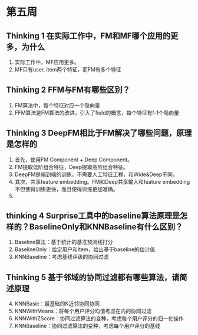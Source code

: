 # 第五周

## Thinking 1   在实际工作中，FM和MF哪个应用的更多，为什么

1. 实际工作中，MF应用更多。
2. MF只有user, item两个特征，而FM有多个特征



## Thinking 2   FFM与FM有哪些区别？

1. FM算法中，每个特征对应一个隐向量
2. FFM算法是FM算法的改进，引入了field的概念，每个特征有f-1个隐向量



## Thinking 3   DeepFM相比于FM解决了哪些问题，原理是怎样的

1. 首先，使用FM Component + Deep Component。
2. FM提取低阶组合特征，Deep提取高阶组合特征。
3. DeepFM是端到端的训练，不需要人工特征工程，和Wide&Deep不同。
4. 其次，共享feature embedding。FM和Deep共享输入和feature embedding不但使得训练更快，而且使得训练更加准确。
5. 



## thinking 4   Surprise工具中的baseline算法原理是怎样的？BaselineOnly和KNNBaseline有什么区别？

1. Baseline算法：基于统计的基准预测线打分
2. BaselineOnly：给定用户和Item，给出基于baseline的估计值
3. KNNBaseline：考虑基线评级的协同过滤



## Thinking 5   基于邻域的协同过滤都有哪些算法，请简述原理

4. KNNBasic：最基础的K近邻协同协同
2. KNNWithMeans：将每个用户评分均值考虑在内的协同过滤
3. KNNWithZScore：协同过滤算法的变种，考虑每个用户评分的归一化操作
4. KNNBaseline：协同过滤算法的变种，考虑每个用户评分的基线
